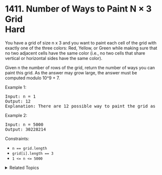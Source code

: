 # 1411. Number of Ways to Paint N × 3 Grid<br> Hard

You have a grid of size n x 3 and you want to paint each cell of the grid with exactly one of the three colors: Red, Yellow, or Green while making sure that no two adjacent cells have the same color (i.e., no two cells that share vertical or horizontal sides have the same color).

Given n the number of rows of the grid, return the number of ways you can paint this grid. As the answer may grow large, the answer must be computed modulo 10^9 + 7.


Example 1:

<pre>
Input: n = 1
Output: 12
Explanation: There are 12 possible way to paint the grid as shown.
</pre>

Example 2:

<pre>
Input: n = 5000
Output: 30228214
</pre>

Constraints:

- `n == grid.length`
- `grid[i].length == 3`
- `1 <= n <= 5000`

<details>

<summary> Related Topics </summary>

-   `Dynamic Programming`
-   `Bit mask`

</details>
